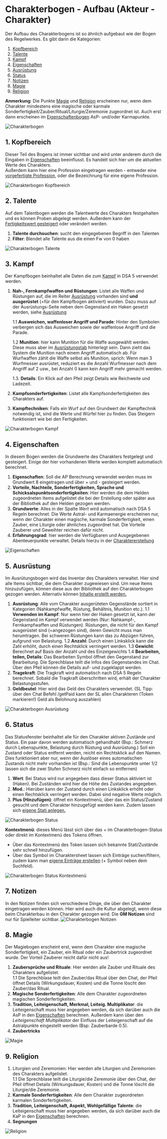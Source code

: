 # Charakterbogen - Aufbau (Akteur - Charakter)
Der Aufbau des Charakterbogens ist so ähnlich aufgebaut wie der Bogen des Regelwerkes.
Es gibt darin die Kategorien:
1. [Kopfbereich](https://github.com/Plushtoast/dsa5-foundryVTT/wiki/de-Charakterbogen#1-kopfbereich)
2. [Talente](https://github.com/Plushtoast/dsa5-foundryVTT/wiki/de-Charakterbogen#2-talente)
3. [Kampf](https://github.com/Plushtoast/dsa5-foundryVTT/wiki/de-Charakterbogen#3-kampf)
4. [Eigenschaften](https://github.com/Plushtoast/dsa5-foundryVTT/wiki/de-Charakterbogen#4-eigenschaften)
5. [Ausrüstung](https://github.com/Plushtoast/dsa5-foundryVTT/wiki/de-Charakterbogen#5-ausr%C3%BCstung)
6. [Status](https://github.com/Plushtoast/dsa5-foundryVTT/wiki/de-Charakterbogen#6-status)
7. [Notizen](https://github.com/Plushtoast/dsa5-foundryVTT/wiki/de-Charakterbogen#7-notizen)
8. [Magie](https://github.com/Plushtoast/dsa5-foundryVTT/wiki/de-Charakterbogen#8-magie)
9. [Religion](https://github.com/Plushtoast/dsa5-foundryVTT/wiki/de-Charakterbogen#9-religion)
  
**Anmerkung**: Die Punkte [Magie](https://github.com/Plushtoast/dsa5-foundryVTT/wiki/de-Charakterbogen#8-magie) und [Religion](https://github.com/Plushtoast/dsa5-foundryVTT/wiki/de-Charakterbogen#9-religion) erscheinen nur, wenn dem Charakter mindestens eine magische oder karmale Sonderfertigkeit/Zauber/Ritual/Liturgie/Zeremonie zugeordnet ist. Auch erst dann erscheinen im [Eigenschaftenbogen](https://github.com/Plushtoast/dsa5-foundryVTT/wiki/de-Charakterbogen#4-eigenschaften) AsP- und/oder Karmapunkte.
  
![Charakterbogen](https://user-images.githubusercontent.com/80099175/112130343-adc4ad80-8bc8-11eb-8953-1f82cd10fbf8.png)

## 1. Kopfbereich
Dieser Teil des Bogens ist immer sichtbar und wird unter anderem durch die Eingaben in [Eigenschaften](https://github.com/Plushtoast/dsa5-foundryVTT/wiki/de-Charakterbogen#4-eigenschaften) beeinflusst. Es handelt sich hier um die aktuellen Werte des Charakters.  
Außerdem kann hier eine Profession eingetragen werden - entweder eine [vorgefertigte Profession](https://github.com/Plushtoast/dsa5-foundryVTT/wiki/de-Charaktererstellung#6-profession-w%C3%A4hlen), oder die Bezeichnung für eine eigene Profession.
  
![Charakterbogen Kopfbereich](https://user-images.githubusercontent.com/80099175/112131586-faf54f00-8bc9-11eb-887a-8c8cf417bf9f.png)

## 2. Talente
Auf dem Talentbogen werden die Talentwerte des Charakters festgehalten und es können Proben abgelegt werden. Außerdem kann der [Fertigkeitswert gesteigert](https://github.com/Plushtoast/dsa5-foundryVTT/wiki/de-Charaktererstellung#8-steigerungen-vornehmen) oder verändert werden.  
1. **Talente durchsuchen**: sucht den eingegebenen Begriff in den Talenten
1. **Filter**: Blendet alle Talente aus die einen Fw von 0 haben  
  
![Charakterbogen Talente](https://user-images.githubusercontent.com/80099175/112131981-6c350200-8bca-11eb-9f89-005632ce6e50.png)

## 3. Kampf
Der Kampfbogen beinhaltet alle Daten die zum [Kampf](https://github.com/Plushtoast/dsa5-foundryVTT/wiki/de-Kampf) in DSA 5 verwendet werden.
1. **Nah-, Fernkampfwaffen und Rüstungen**: Listet alle Waffen und Rüstungen auf, die im Reiter [Ausrüstung](https://github.com/Plushtoast/dsa5-foundryVTT/wiki/de-Charakterbogen#5-ausr%C3%BCstung) vorhanden sind **und ausgerüstet** (=für den Kampfbogen aktiviert) wurden. Dazu muss auf der Ausrüstungs-Seite neben dem Gegenstand ein Haken gesetzt werden, siehe [Ausrüstung](https://github.com/Plushtoast/dsa5-foundryVTT/wiki/de-Charakterbogen#5-ausr%C3%BCstung)

   1.1 **Ausweichen, waffenloser Angriff und Parade**: Hinter den Symbolen verbergen sich das Ausweichen sowie der waffenlose Angriff und die Parade.  

   1.2 **Munition**: hier kann Munition für die Waffe ausgewählt werden. Diese muss aber im [Ausrüstungstab](https://github.com/Plushtoast/dsa5-foundryVTT/wiki/de-Charakterbogen#5-ausr%C3%BCstung) hinterlegt sein. Dann zieht das System die Munition nach einem Angriff automatisch ab. Für Wurfwaffen zählt die Waffe selbst als Munition, sprich: Wenn man 3 Wurfmesser ausrüstet, reduziert es die Anzahl Wurfmesser nach dem Angriff auf 2 usw., bei Anzahl 0 kann kein Angriff mehr gemacht werden. 
 
   1.3. **Details**: Ein Klick auf den Pfeil zeigt Details wie Reichweite und Ladezeit.
2. **Kampfsonderfertigkeiten**: Listet alle Kampfsonderfertigkeiten des Charakters auf.
3. **Kampftechniken**: Falls ein Wurf auf den Grundwert der Kampftechnik notwendig ist, sind die Werte und Würfel hier zu finden. Das Steigern funktioniert wie bei den Fertigkeiten.
  
![Charakterbogen Kampf](https://user-images.githubusercontent.com/80099175/112133821-5e807c00-8bcc-11eb-836a-ec9431cb011a.png)

## 4. Eigenschaften
In diesem Bogen werden die Grundwerte des Charakters festgelegt und gesteigert. Einige der hier vorhandenen Werte werden komplett automatisch berechnet.
1. **Eigenschaften**: Soll die AP Berechnung verwendet werden muss im Grundwert 8 eingetragen und über + und - gesteigert werden.
1. **Vorteile, Nachteile, Sonderfertigkeiten, Sprache und Schicksalspunktsonderfertigkeiten**: Hier werden die dem Helden zugeordneten Items aufgelistet
die bei der Erstellung oder später aus der Bibliothek auf den Helden gezogen werden. 
1. **Grundwerte**: Alles in der Spalte *Wert* wird automatisch nach DSA 5 Regeln berechnet. Die Werte Astral- und Karmaenergie erscheinen nur, wenn der Charakter einen magische, karmale Sonderfertigkeit, einen Zauber, eine Liturgie oder ähnliches zugeordnet hat. Die Vorteile Zauberer und Geweihter reichen dafür nicht.
1. **Erfahrungsgrad**: hier werden die Verfügbaren und Ausgegebenen Abenteuerpunkte verwaltet. Details hierzu in der [Charaktererstellung](https://github.com/Plushtoast/dsa5-foundryVTT/wiki/de-Charaktererstellung)
  
![Eigenschaften](https://user-images.githubusercontent.com/80099175/112108651-c759fb00-8bb0-11eb-9854-697551f5f667.png)  

## 5. Ausrüstung
Im Ausrütungsbogen wird das Inventar des Charakters verwaltet. Hier sind alle Items sichtbar, die dem Charakter zugewiesen sind.
Um neue Items hinzuzufügen, können diese aus der Bibliothek auf den Charakterbogen gezogen werden. Alternativ können [ Inhalte erstellt werden.](https://github.com/Plushtoast/dsa5-foundryVTT/wiki/de-Eigene_Inhalte_erstellen)
1. **Ausrüstung**: Alle vom Charakter ausgerüteten Gegenstände sortiert in Kategorien (Nahkampfwaffe, Rüstung, Behältnis, Munition etc.).
1.1 **Verwenden im Kampf**: Nur wenn hier der Haken gesetzt ist, kann der Gegenstand im Kampf verwendet werden (Nur: Nahkampf-, Fernkampfwaffen und Rüstungen). Rüstungen, die nicht für den Kampf ausgerüstet sind (=angezogen sind), deren Gewicht muss man herumtragen. Bei schweren Rüstungen kann das zu Abzügen führen, aufgrund von Belastung.
1.2 **Anzahl**: Durch einen Linksklick kann die Zahl erhöht, durch einen Rechtsklick verringert werden.
1.3 **Gewicht**: Berechnet auf Basis der Anzahl und des Einzelgewichts
1.4 **Bearbeiten, teilen, Details**: Das Bearbeiten Symbol öffnet den Gegenstand zur Bearbeitung. Die Sprechblase teilt die Infos des Gegenstandes im Chat. 
Über den Pfeil können die Details auf- und zugeklappt werden.
2. **Tragekraft**: Die Tragkraft wird automatisch nach DSA 5 Regeln berechnet. Sobald die Tragkraft überschritten wird, erhält der Charakter Belastungsstufen.
3. **Geldbeutel**: Hier wird das Geld des Charakters verwendet. (SL Tipp: über den Chat Befehl /getPaid kann der SL allen Charakteren (Token markieren!) Geld als Belohnung auszahlen)  
  
![Charakterbogen Ausrüstung](https://user-images.githubusercontent.com/80099175/112141398-86281200-8bd5-11eb-8e58-b2aa7633b982.png)

## 6. Status
Das Statusfenster beinhaltet alle für den Charakter aktiven Zustände und Status. Ein paar davon werden automatisch gehandhabt (Bsp.: Schmerz durch Lebenspunkte,
Belastung durch Rüstung und Ausrüstung.) Soll ein Zustand oder Status entfernt werden, reicht ein Rechtsklick auf den Namen. Dies funktioniert aber nur, wenn der Auslöser eines automatischen Zustands nicht mehr vorhanden ist (Bsp.: Sind die Lebenspunkte unter 1/2 lassen sich die zwei Stufen Schmerz nicht einfach so entfernen)
1. **Wert**: Bei Status wird nur angegeben dass dieser Status aktiviert ist (Haken). Bei Zuständen wird hier die Höhe des Zustandes angegeben.  
2. **Mod.**: Hierüber kann der Zustand durch einen Linksklick erhöht oder einen Rechtsklick verringert werden. Dabei sind negative Werte möglich.  
3. **Plus (Hinzufügen)**: öffnet ein Kontextmenü, über das ein Status/Zustand gesucht und dem Charakter hinzugefügt werden kann. Zudem lassen sich [eigene Stati anlegen.](https://github.com/Plushtoast/dsa5-foundryVTT/wiki/de-Status-Selbst-erstellte-Effekte)
  
![Charakterbogen Status](https://user-images.githubusercontent.com/80099175/112144638-c7222580-8bd9-11eb-9696-3aff6af5e145.png)  
  
**Kontextmenü**: dieses Menü lässt sich über das + im Charakterbogen-Status oder direkt im Kontextmenü des Tokens öffnen. 
 - Über das Kontextmenü des Token lassen sich bekannte Stati/Zustände sehr schnell hinzufügen.
 - Über das  Symbol im Charaktersheet lassen sich Einträge suchen/filtern, zudem kann man [eigene Einträge erstellen](https://github.com/Plushtoast/dsa5-foundryVTT/wiki/de-Status-Selbst-erstellte-Effekte) (+ Symbol neben dem Suchfeld).
  
![Charakterbogen Status Kontextmenü](https://user-images.githubusercontent.com/62849695/116782005-f0f72380-aa86-11eb-91e9-1ceefe799deb.png)  
 
## 7. Notizen
In den Notizen finden sich verschiedene Dinge, die über den Charakter eingetragen werden können. Hier wird auch die Kultur abgelegt, wenn diese beim Charakterbau in den Charakter gezogen wird. Die **GM Notizen** sind nur für Spielleiter sichtbar.
![Charakterbogen Notizen](https://user-images.githubusercontent.com/80099175/112149840-b4125400-8bdf-11eb-9577-1d78333392ad.png)

## 8. Magie
Der Magiebogen erscheint erst, wenn dem Charakter eine magische Sonderfertigkeit, ein Zauber, ein Ritual oder ein Zaubertrick zugeordnet wurde. Der Vorteil Zauberer reicht dafür nicht aus!  
1. **Zaubersprüche und Rituale**: Hier werden alle Zauber und Rituale des Charakters aufgelistet.  
   1.1 Die Sprechblase teilt den Zauber/das Ritual über den Chat, der Pfeil öffnet Details (Wirkungsdauer, Kosten) und die Tonne löscht den Zauber/das Ritual.   
2. **Magische Sonderfertigkeiten**: Alle dem Charakter zugeordneten magischen Sonderfertigkeiten.
3. **Tradition, Leiteigenschaft, Merkmal, Leiteig. Multiplikator**: die Leiteigenschaft muss hier angegeben werden, da sich darüber auch die AsP in den [Eigenschaften](https://github.com/Plushtoast/dsa5-foundryVTT/wiki/de-Charakterbogen#4-eigenschaften) berechnen. Außerdem kann über den *Leiteigenschaft Multiplikator* der Einfluss der Leiteigenschaft auf die Astralpunkte eingestellt werden (Bsp: Zauberbarde 0.5).
4. **Zaubertricks**  
  
![Magie](https://user-images.githubusercontent.com/80099175/114888610-b1370780-9e09-11eb-92e3-3b3a7efe629f.png)

## 9. Religion
1. Liturgien und Zeremonien: Hier werden alle Liturgien und Zeremonien des Charakters aufgelistet.  
   1.1 Die Sprechblase teilt die Liturgie/die Zeremonie über den Chat, der Pfeil öffnet Details (Wirkungsdauer, Kosten) und die Tonne löscht die Liturgie/die Zeremonie.   
2. **Karmale Sonderfertigkeiten**: Alle dem Charakter zugeordneten karmalen Sonderfertigkeiten.
3. **Tradition, Leiteigenschaft, Aspekt, Wohlgefällige Talente**: die Leiteigenschaft muss hier angegeben werden, da sich darüber auch die KaP in den [Eigenschaften](https://github.com/Plushtoast/dsa5-foundryVTT/wiki/de-Charakterbogen#4-eigenschaften) berechnen.
4. **Segnungen**  
  
![Religion](https://user-images.githubusercontent.com/80099175/112478313-29af2900-8d74-11eb-8344-d68b8f35dbe6.png)
